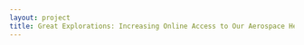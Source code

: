 ```yaml
--- 
layout: project 
title: Great Explorations: Increasing Online Access to Our Aerospace Heritage
---
```



